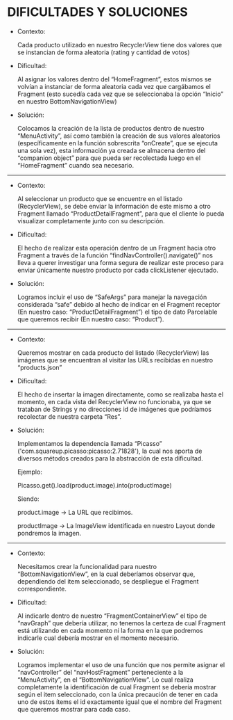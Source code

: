 # DIFICULTADES Y SOLUCIONES



- Contexto:

  Cada producto utilizado en nuestro RecyclerView tiene dos valores que se instancian de forma aleatoria (rating y cantidad de votos) 

- Dificultad:

  Al asignar los valores dentro del “HomeFragment”, estos mismos se volvían a instanciar de forma aleatoria cada vez que cargábamos el Fragment (esto sucedía cada vez que se seleccionaba la opción “Inicio” en nuestro BottomNavigationView)

- Solución:

  Colocamos la creación de la lista de productos dentro de nuestro “MenuActivity”, así como también la creación de sus valores aleatorios (específicamente en la función sobrescrita “onCreate”, que se ejecuta una sola vez), esta información ya creada se almacena dentro del “companion object” para que pueda ser recolectada luego en el “HomeFragment” cuando sea necesario. 

---

- Contexto:

  Al seleccionar un producto que se encuentre en el listado (RecyclerView), se debe enviar la información de este mismo a otro Fragment llamado “ProductDetailFragment”, para que el cliente lo pueda visualizar completamente junto con su descripción.

- Dificultad: 

  El hecho de realizar esta operación dentro de un Fragment hacia otro Fragment a través de la función “findNavController().navigate()” nos lleva a querer investigar una forma segura de realizar este proceso para enviar únicamente nuestro producto por cada clickListener ejecutado.

- Solución:

  Logramos incluir el uso de “SafeArgs” para manejar la navegación considerada “safe” debido al hecho de indicar en el Fragment receptor (En nuestro caso: “ProductDetailFragment”) el tipo de dato Parcelable que queremos recibir (En nuestro caso: “Product”).


---


- Contexto:

  Queremos mostrar en cada producto del listado (RecyclerView) las imágenes que se encuentran al visitar las URLs recibidas en nuestro “products.json” 

- Dificultad:

  El hecho de insertar la imagen directamente, como se realizaba hasta el momento, en cada vista del RecyclerView no funcionaba, ya que se trataban de Strings y no direcciones id de imágenes que podríamos recolectar de nuestra carpeta “Res”. 

- Solución:

  Implementamos la dependencia llamada “Picasso” ('com.squareup.picasso:picasso:2.71828'), la cual nos aporta de diversos métodos creados para la abstracción de esta dificultad.
  
  Ejemplo:
  
  Picasso.get().load(product.image).into(productImage)

  Siendo:
  
  product.image -> La URL que recibimos.
  
  productImage -> La ImageView identificada en nuestro Layout donde pondremos la imagen.


---


- Contexto:

  Necesitamos crear la funcionalidad para nuestro “BottomNavigationView”, en la cual deberíamos observar que, dependiendo del item seleccionado, se despliegue el Fragment correspondiente.

- Dificultad:

  Al indicarle dentro de nuestro “FragmentContainerView” el tipo de “navGraph” que debería utilizar, no tenemos la certeza de cual Fragment está utilizando en cada momento ni la forma en la que podremos indicarle cual debería mostrar en el momento necesario.

- Solución:

  Logramos implementar el uso de una función que nos permite asignar el “navController” del “navHostFragment” perteneciente a la “MenuActivity”, en el “BottomNavigationView”. Lo cual realiza completamente la identificación de cual Fragment se debería mostrar según el item seleccionado, con la única precaución de tener en cada uno de estos ítems el id exactamente igual que el nombre del Fragment que queremos mostrar para cada caso.
